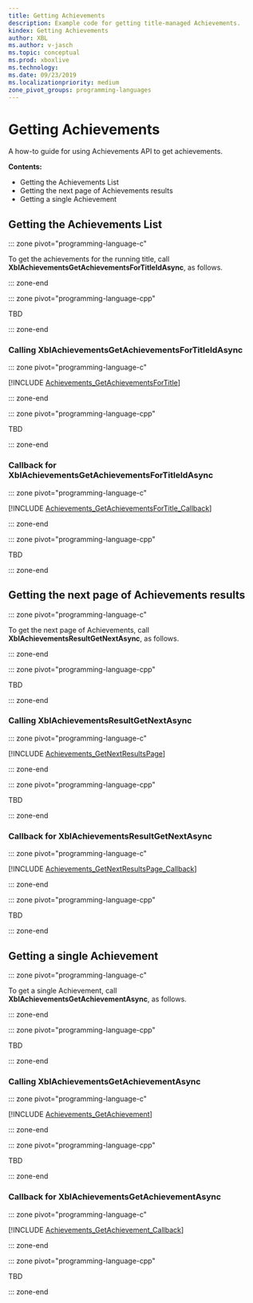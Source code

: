 ```yaml
---
title: Getting Achievements
description: Example code for getting title-managed Achievements.
kindex: Getting Achievements
author: XBL
ms.author: v-jasch
ms.topic: conceptual
ms.prod: xboxlive
ms.technology: 
ms.date: 09/23/2019
ms.localizationpriority: medium
zone_pivot_groups: programming-languages
---
```


# Getting Achievements

A how-to guide for using Achievements API to get achievements.

**Contents:**
* Getting the Achievements List
* Getting the next page of Achievements results
* Getting a single Achievement


## Getting the Achievements List

::: zone pivot="programming-language-c"

To get the achievements for the running title, call **XblAchievementsGetAchievementsForTitleIdAsync**, as follows.

::: zone-end

::: zone pivot="programming-language-cpp"

TBD

::: zone-end

### Calling XblAchievementsGetAchievementsForTitleIdAsync

::: zone pivot="programming-language-c"

[!INCLUDE [Achievements_GetAchievementsForTitle](../../../../../code/snippets/Achievements_GetAchievementsForTitle.md)]

::: zone-end

::: zone pivot="programming-language-cpp"

TBD

::: zone-end

### Callback for XblAchievementsGetAchievementsForTitleIdAsync

::: zone pivot="programming-language-c"

[!INCLUDE [Achievements_GetAchievementsForTitle_Callback](../../../../../code/snippets/Achievements_GetAchievementsForTitle_Callback.md)]

::: zone-end

::: zone pivot="programming-language-cpp"

TBD

::: zone-end

## Getting the next page of Achievements results

::: zone pivot="programming-language-c"

To get the next page of Achievements, call **XblAchievementsResultGetNextAsync**, as follows.

::: zone-end

::: zone pivot="programming-language-cpp"

TBD

::: zone-end

### Calling XblAchievementsResultGetNextAsync

::: zone pivot="programming-language-c"

[!INCLUDE [Achievements_GetNextResultsPage](../../../../../code/snippets/Achievements_GetNextResultsPage.md)]

::: zone-end

::: zone pivot="programming-language-cpp"

TBD

::: zone-end

### Callback for XblAchievementsResultGetNextAsync

::: zone pivot="programming-language-c"

[!INCLUDE [Achievements_GetNextResultsPage_Callback](../../../../../code/snippets/Achievements_GetNextResultsPage_Callback.md)]

::: zone-end

::: zone pivot="programming-language-cpp"

TBD

::: zone-end

## Getting a single Achievement

::: zone pivot="programming-language-c"

To get a single Achievement, call **XblAchievementsGetAchievementAsync**, as follows.

::: zone-end

::: zone pivot="programming-language-cpp"

TBD

::: zone-end

### Calling XblAchievementsGetAchievementAsync

::: zone pivot="programming-language-c"

[!INCLUDE [Achievements_GetAchievement](../../../../../code/snippets/Achievements_GetAchievement.md)]

::: zone-end

::: zone pivot="programming-language-cpp"

TBD

::: zone-end

### Callback for XblAchievementsGetAchievementAsync

::: zone pivot="programming-language-c"

[!INCLUDE [Achievements_GetAchievement_Callback](../../../../../code/snippets/Achievements_GetAchievement_Callback.md)]

::: zone-end

::: zone pivot="programming-language-cpp"

TBD

::: zone-end